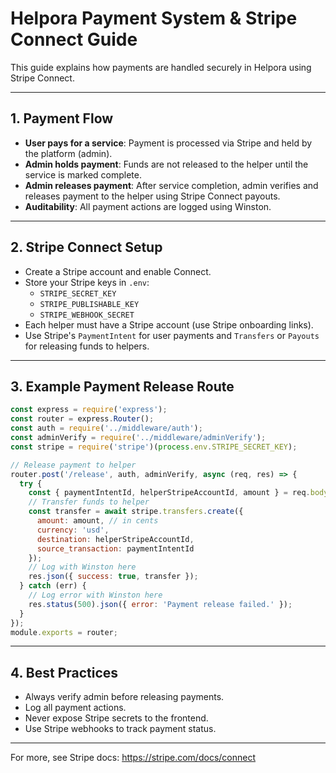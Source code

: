 # Helpora Payment System & Stripe Connect Guide

This guide explains how payments are handled securely in Helpora using Stripe Connect.

---

## 1. Payment Flow

- **User pays for a service**: Payment is processed via Stripe and held by the platform (admin).
- **Admin holds payment**: Funds are not released to the helper until the service is marked complete.
- **Admin releases payment**: After service completion, admin verifies and releases payment to the helper using Stripe Connect payouts.
- **Auditability**: All payment actions are logged using Winston.

---

## 2. Stripe Connect Setup

- Create a Stripe account and enable Connect.
- Store your Stripe keys in `.env`:
  - `STRIPE_SECRET_KEY`
  - `STRIPE_PUBLISHABLE_KEY`
  - `STRIPE_WEBHOOK_SECRET`
- Each helper must have a Stripe account (use Stripe onboarding links).
- Use Stripe's `PaymentIntent` for user payments and `Transfers` or `Payouts` for releasing funds to helpers.

---

## 3. Example Payment Release Route

```js
const express = require('express');
const router = express.Router();
const auth = require('../middleware/auth');
const adminVerify = require('../middleware/adminVerify');
const stripe = require('stripe')(process.env.STRIPE_SECRET_KEY);

// Release payment to helper
router.post('/release', auth, adminVerify, async (req, res) => {
  try {
    const { paymentIntentId, helperStripeAccountId, amount } = req.body;
    // Transfer funds to helper
    const transfer = await stripe.transfers.create({
      amount: amount, // in cents
      currency: 'usd',
      destination: helperStripeAccountId,
      source_transaction: paymentIntentId
    });
    // Log with Winston here
    res.json({ success: true, transfer });
  } catch (err) {
    // Log error with Winston here
    res.status(500).json({ error: 'Payment release failed.' });
  }
});
module.exports = router;
```

---

## 4. Best Practices

- Always verify admin before releasing payments.
- Log all payment actions.
- Never expose Stripe secrets to the frontend.
- Use Stripe webhooks to track payment status.

---

For more, see Stripe docs: https://stripe.com/docs/connect
